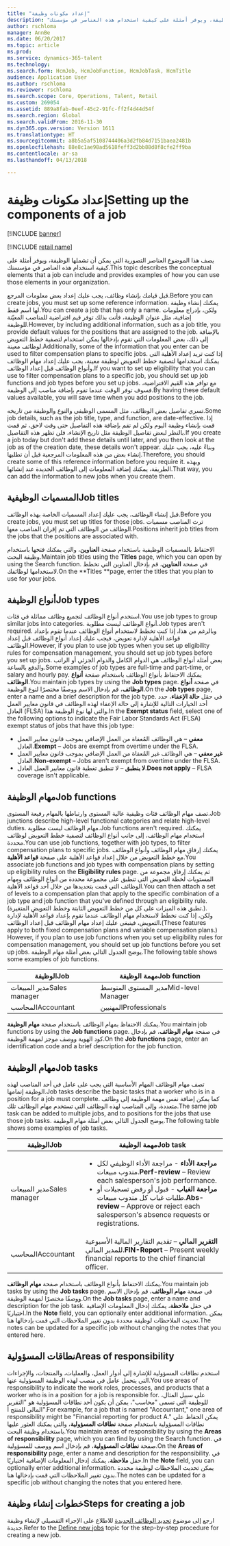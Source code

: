 ```yaml
---
title: "إعداد مكونات وظيفة"
description: "يصف هذا الموضوع العناصر التصورية التي يمكن أن تشملها الوظيفة، ويوفر أمثلة على كيفية استخدام هذه العناصر في مؤسستك."
author: rschloma
manager: AnnBe
ms.date: 06/20/2017
ms.topic: article
ms.prod: 
ms.service: dynamics-365-talent
ms.technology: 
ms.search.form: HcmJob, HcmJobFunction, HcmJobTask, HcmTitle
audience: Application User
ms.author: rschloma
ms.reviewer: rschloma
ms.search.scope: Core, Operations, Talent, Retail
ms.custom: 269054
ms.assetid: 889a8fab-0eef-45c2-91fc-ff2f4d44d54f
ms.search.region: Global
ms.search.validFrom: 2016-11-30
ms.dyn365.ops.version: Version 1611
ms.translationtype: HT
ms.sourcegitcommit: a8b5a5af5108744406a3d2fb84d7151baea2481b
ms.openlocfilehash: 88e8c1ae98ad5618feff3d2bb88d8f8cfe2ff9ba
ms.contentlocale: ar-sa
ms.lasthandoff: 04/13/2018

---
```


# <a name="setting-up-the-components-of-a-job"></a><span data-ttu-id="21a15-103">إعداد مكونات وظيفة</span><span class="sxs-lookup"><span data-stu-id="21a15-103">Setting up the components of a job</span></span>

[!INCLUDE [banner](includes/banner.md)]

[!INCLUDE [retail name](includes/retail-name.md)]

<span data-ttu-id="21a15-104">يصف هذا الموضوع العناصر التصورية التي يمكن أن تشملها الوظيفة، ويوفر أمثلة على كيفية استخدام هذه العناصر في مؤسستك.</span><span class="sxs-lookup"><span data-stu-id="21a15-104">This topic describes the conceptual elements that a job can include and provides examples of how you can use those elements in your organization.</span></span> 

<span data-ttu-id="21a15-105">قبل قيامك بإنشاء وظائف، يجب عليك إعداد بعض معلومات المرجع.</span><span class="sxs-lookup"><span data-stu-id="21a15-105">Before you can create jobs, you must set up some reference information.</span></span> <span data-ttu-id="21a15-106">يمكنك إنشاء وظيفة لها اسم فقط.</span><span class="sxs-lookup"><span data-stu-id="21a15-106">You can create a job that has only a name.</span></span> <span data-ttu-id="21a15-107">ولكن، بإدراج معلومات إضافية، مثل عنوان الوظيفة، فأنت بذلك توفر قيم افتراضية للمناصب المعيّنة للوظيفة.</span><span class="sxs-lookup"><span data-stu-id="21a15-107">However, by including additional information, such as a job title, you provide default values for the positions that are assigned to the job.</span></span> <span data-ttu-id="21a15-108">بالإضافة إلى ذلك، بعض المعلومات التي تقوم بإدخالها يمكن استخدام لتصفية خطط التعويض لوظائف معينة.</span><span class="sxs-lookup"><span data-stu-id="21a15-108">Additionally, some of the information that you enter can be used to filter compensation plans to specific jobs.</span></span> <span data-ttu-id="21a15-109">إذا كنت تريد إعداد الأهلية التي يمكنك استخدامها لتصفية خطط التعويض لوظيفة معينة، يجب عليك إعداد مهام الوظائف وأنواع الوظائف قبل إعداد الوظائف.</span><span class="sxs-lookup"><span data-stu-id="21a15-109">If you want to set up eligibility that you can use to filter compensation plans to a specific job, you should set up job functions and job types before you set up jobs.</span></span> <span data-ttu-id="21a15-110">مع توافر هذه القيم الافتراضية، فسوف توفر الوقت عندما تقوم بإضافة مناصب إلى الوظيفة.</span><span class="sxs-lookup"><span data-stu-id="21a15-110">By having these default values available, you will save time when you add positions to the job.</span></span> 

<span data-ttu-id="21a15-111">تسري تفاصيل بعض الوظائف، مثل المسمى الوظيفي والنوع والوظيفة من تاريخه.</span><span class="sxs-lookup"><span data-stu-id="21a15-111">Some job details, such as the job title, type, and function, are date-effective.</span></span> <span data-ttu-id="21a15-112">إذا قمت بإنشاء وظيفة اليوم ولكن لم تقم بإضافة هذه التفاصيل حتى وقت لاحق، ثم قمت بالنظر لبعض تفاصيل الوظيفة مثل تاريخ الإنشاء، فلن تظهر هذه التفاصيل.</span><span class="sxs-lookup"><span data-stu-id="21a15-112">If you create a job today but don't add these details until later, and you then look at the job as of the creation date, these details won't appear.</span></span> <span data-ttu-id="21a15-113">وبناءً عليه، يجب عليك إنشاء بعض من هذه المعلومات المرجعية قبل أن تطلبها.</span><span class="sxs-lookup"><span data-stu-id="21a15-113">Therefore, you should create some of this reference information before you require it.</span></span> <span data-ttu-id="21a15-114">وبهذه الطريقة، يمكنك إضافة المعلومات إلى الوظائف الجديدة عند إنشائها.</span><span class="sxs-lookup"><span data-stu-id="21a15-114">That way, you can add the information to new jobs when you create them.</span></span>

## <a name="job-titles"></a><span data-ttu-id="21a15-115">المسميات الوظيفية</span><span class="sxs-lookup"><span data-stu-id="21a15-115">Job titles</span></span>
<span data-ttu-id="21a15-116">قبل إنشاء الوظائف، يجب عليك إعداد المسميات الخاصة بهذه الوظائف.</span><span class="sxs-lookup"><span data-stu-id="21a15-116">Before you create jobs, you must set up titles for those jobs.</span></span> <span data-ttu-id="21a15-117">ترث المناصب مسميات الوظائف من الوظائف التي تم إقران المناصب معها.</span><span class="sxs-lookup"><span data-stu-id="21a15-117">Positions inherit job titles from the jobs that the positions are associated with.</span></span> 

<span data-ttu-id="21a15-118">الاحتفاظ بالمسميات الوظيفية باستخدام صفحة **العناوين**، والتي يمكنك فتحها باستخدام وظيفة البحث.</span><span class="sxs-lookup"><span data-stu-id="21a15-118">Maintain job titles using the **Titles** page, which you can open by using the Search function.</span></span> <span data-ttu-id="21a15-119">في صفحة **العناوين**، قم بإدخال العناوين التي تخطط لاستخدامها لوظائفك.</span><span class="sxs-lookup"><span data-stu-id="21a15-119">On the **Titles **page, enter the titles that you plan to use for your jobs.</span></span>

## <a name="job-types"></a><span data-ttu-id="21a15-120">أنواع الوظيفة</span><span class="sxs-lookup"><span data-stu-id="21a15-120">Job types</span></span>
<span data-ttu-id="21a15-121">استخدم أنواع الوظائف لتجميع وظائف مماثلة في فئات.</span><span class="sxs-lookup"><span data-stu-id="21a15-121">You use job types to group similar jobs into categories.</span></span> <span data-ttu-id="21a15-122">أنواع الوظائف ليست مطلوبة.</span><span class="sxs-lookup"><span data-stu-id="21a15-122">Job types aren't required.</span></span> <span data-ttu-id="21a15-123">وبالرغم من هذا، إذا كنت تخطط لاستخدام أنواع الوظائف عندما تقوم بإعداد قواعد الأهلية لإدارة تعويض، فيجب عليك إعداد أنواع الوظائف قبل إعداد الوظائف.</span><span class="sxs-lookup"><span data-stu-id="21a15-123">However, if you plan to use job types when you set up eligibility rules for compensation management, you should set up job types before you set up jobs.</span></span> <span data-ttu-id="21a15-124">بعض أمثلة أنواع الوظائف هي الدوام الكامل والدوام الجزئي أو الراتب والدفع بالساعة.</span><span class="sxs-lookup"><span data-stu-id="21a15-124">Some examples of job types are full-time and part-time, or salary and hourly pay.</span></span> <span data-ttu-id="21a15-125">يمكنك الاحتفاظ بأنواع الوظائف باستخدام صفحة **أنواع الوظائف**.</span><span class="sxs-lookup"><span data-stu-id="21a15-125">You maintain job types by using the **Job types** page.</span></span> <span data-ttu-id="21a15-126">في صفحة **أنواع الوظائف**، قم بإدخال الاسم ووصفًا مختصرًا لنوع الوظيفة.</span><span class="sxs-lookup"><span data-stu-id="21a15-126">On the **Job types** page, enter a name and a brief description for the job type.</span></span> <span data-ttu-id="21a15-127">في حقل **حالة الإعفاء**، حدد أحد الخيارات التالية للإشارة إلى حالة الإعفاء لهذه الوظائف في قانون معايير العمل العادل (FLSA) والتي لها نوع الوظيفة هذا.</span><span class="sxs-lookup"><span data-stu-id="21a15-127">In the **Exempt status** field, select one of the following options to indicate the Fair Labor Standards Act (FLSA) exempt status of jobs that have this job type:</span></span>

-   <span data-ttu-id="21a15-128">**معفي** – هي الوظائف المُعفاة من العمل الإضافي بموجب قانون معايير العمل العادل.</span><span class="sxs-lookup"><span data-stu-id="21a15-128">**Exempt** – Jobs are exempt from overtime under the FLSA.</span></span>
-   <span data-ttu-id="21a15-129">**غير معفي** – هي الوظائف غير المُعفاة من العمل الإضافي بموجب قانون معايير العمل العادل.</span><span class="sxs-lookup"><span data-stu-id="21a15-129">**Non-exempt** – Jobs aren't exempt from overtime under the FLSA.</span></span>
-   <span data-ttu-id="21a15-130">**لا ينطبق** – لا تنطبق تغطية قانون معايير العمل العادل.</span><span class="sxs-lookup"><span data-stu-id="21a15-130">**Does not apply** – FLSA coverage isn't applicable.</span></span>

## <a name="job-functions"></a><span data-ttu-id="21a15-131">مهام الوظيفة</span><span class="sxs-lookup"><span data-stu-id="21a15-131">Job functions</span></span>
<span data-ttu-id="21a15-132">تصف مهام الوظائف فئات وظيفية عالية المستوى وارتباطها بالمهام رفيعة المستوى.</span><span class="sxs-lookup"><span data-stu-id="21a15-132">Job junctions describe high-level functional categories and relate high-level duties.</span></span> <span data-ttu-id="21a15-133">مهام الوظائف ليست مطلوبة.</span><span class="sxs-lookup"><span data-stu-id="21a15-133">Job functions aren't required.</span></span> <span data-ttu-id="21a15-134">يمكنك استخدام مهام الوظائف، إلى جانب أنواع الوظائف لتصفية خطط التعويض لوظائف محددة.</span><span class="sxs-lookup"><span data-stu-id="21a15-134">You can use job functions, together with job types, to filter compensation plans to specific jobs.</span></span> <span data-ttu-id="21a15-135">يمكنك إرفاق مهام الوظائف وأنواع الوظائف مع خطط التعويض من خلال إعداد قواعد الأهلية على صفحة **قواعد الأهلية**.</span><span class="sxs-lookup"><span data-stu-id="21a15-135">You associate job functions and job types with compensation plans by setting up eligibility rules on the **Eligibility rules** page.</span></span> <span data-ttu-id="21a15-136">ثم يمكنك إرفاق مجموعة من المستويات لخطة التعويض التي تنطبق على مجموعة محددة من أنواع الوظائف ومهام الوظائف التي قمت بتحديدها من خلال أحد قواعد الأهلية.</span><span class="sxs-lookup"><span data-stu-id="21a15-136">You can then attach a set of levels to a compensation plan that apply to the specific combination of a job type and job function that you've defined through an eligibility rule.</span></span> <span data-ttu-id="21a15-137">(تطبق هذه الميزات على كل من خطط التعويض الثابتة وخطط التعويض المتغيرة.). ولكن، إذا كنت تخطط لاستخدام مهام الوظائف عندما تقوم بإعداد قواعد الأهلية لإدارة التعويض، فينبغي عليك إعداد مهام الوظائف قبل إعداد الوظائف.</span><span class="sxs-lookup"><span data-stu-id="21a15-137">(These features apply to both fixed compensation plans and variable compensation plans.) However, if you plan to use job functions when you set up eligibility rules for compensation management, you should set up job functions before you set up jobs.</span></span> <span data-ttu-id="21a15-138">يوضح الجدول التالي بعض أمثلة مهام الوظيفة.</span><span class="sxs-lookup"><span data-stu-id="21a15-138">The following table shows some examples of job functions.</span></span>

| <span data-ttu-id="21a15-139">الوظيفة</span><span class="sxs-lookup"><span data-stu-id="21a15-139">Job</span></span>           | <span data-ttu-id="21a15-140">مهمة الوظيفة</span><span class="sxs-lookup"><span data-stu-id="21a15-140">Job function</span></span>         |
|---------------|----------------------|
| <span data-ttu-id="21a15-141">مدير المبيعات</span><span class="sxs-lookup"><span data-stu-id="21a15-141">Sales manager</span></span> | <span data-ttu-id="21a15-142">مدير المستوى المتوسط</span><span class="sxs-lookup"><span data-stu-id="21a15-142">Mid-level Manager</span></span>    |
| <span data-ttu-id="21a15-143">المحاسب</span><span class="sxs-lookup"><span data-stu-id="21a15-143">Accountant</span></span>    | <span data-ttu-id="21a15-144">المهنيين</span><span class="sxs-lookup"><span data-stu-id="21a15-144">Professionals</span></span>        |

<span data-ttu-id="21a15-145">يمكنك الاحتفاظ بمهام الوظائف باستخدام صفحة **مهام الوظيفة**.</span><span class="sxs-lookup"><span data-stu-id="21a15-145">You maintain job functions by using the **Job functions** page.</span></span> <span data-ttu-id="21a15-146">في صفحة **مهام الوظائف**، قم بإدخال كود الهوية ووصف موجز لمهمة الوظيفة.</span><span class="sxs-lookup"><span data-stu-id="21a15-146">On the **Job functions** page, enter an identification code and a brief description for the job function.</span></span>

## <a name="job-tasks"></a><span data-ttu-id="21a15-147">مهام الوظيفة</span><span class="sxs-lookup"><span data-stu-id="21a15-147">Job tasks</span></span>
<span data-ttu-id="21a15-148">تصف مهام الوظائف المهام الأساسية التي يجب على عامل في أحد المناصب لهذه الوظيفة إتمامها.</span><span class="sxs-lookup"><span data-stu-id="21a15-148">Job tasks describe the basic tasks that a worker who is in a position for a job must complete.</span></span> <span data-ttu-id="21a15-149">كما يمكن إضافة نفس مهمة الوظيفة إلى وظائف متعددة، وإلى المناصب لهذه الوظائف التي تستخدم مهام الوظائف تلك.</span><span class="sxs-lookup"><span data-stu-id="21a15-149">The same job task can be added to multiple jobs, and to positions for the jobs that use those job tasks.</span></span> <span data-ttu-id="21a15-150">يوضح الجدول التالي بعض أمثلة مهام الوظيفة.</span><span class="sxs-lookup"><span data-stu-id="21a15-150">The following table shows some examples of job tasks.</span></span>

<table>
<thead>
<tr class="header">
<th><span data-ttu-id="21a15-151">الوظيفة</span><span class="sxs-lookup"><span data-stu-id="21a15-151">Job</span></span></th>
<th><span data-ttu-id="21a15-152">مهمة الوظيفة</span><span class="sxs-lookup"><span data-stu-id="21a15-152">Job task</span></span></th>
</tr>
</thead>
<tbody>
<tr class="odd">
<td><span data-ttu-id="21a15-153">مدير المبيعات</span><span class="sxs-lookup"><span data-stu-id="21a15-153">Sales manager</span></span></td>
<td><ul>
<li><span data-ttu-id="21a15-154"><strong>مراجعة الأداء</strong> - مراجعة الأداء الوظيفي لكل مندوب مبيعات.</span><span class="sxs-lookup"><span data-stu-id="21a15-154"><strong>Perf-review</strong> – Review each salesperson&#39;s job performance.</span></span></li>
<li><span data-ttu-id="21a15-155"><strong>مراجعة الغياب</strong> - قبول أو رفض تسجيلات أو طلبات غياب كل مندوب مبيعات.</span><span class="sxs-lookup"><span data-stu-id="21a15-155"><strong>Abs-review</strong> – Approve or reject each salesperson&#39;s absence requests or registrations.</span></span></li>
</ul></td>
</tr>
<tr class="even">
<td><span data-ttu-id="21a15-156">المحاسب</span><span class="sxs-lookup"><span data-stu-id="21a15-156">Accountant</span></span></td>
<td><span data-ttu-id="21a15-157"><strong>التقرير المالي</strong> – تقديم التقارير المالية الأسبوعية للمدير المالي.</span><span class="sxs-lookup"><span data-stu-id="21a15-157"><strong>FIN-Report</strong> – Present weekly financial reports to the chief financial officer.</span></span></td>
</tr>
</tbody>
</table>

<span data-ttu-id="21a15-158">يمكنك الاحتفاظ بأنواع الوظائف باستخدام صفحة **مهام الوظائف**.</span><span class="sxs-lookup"><span data-stu-id="21a15-158">You maintain job tasks by using the **Job tasks** page.</span></span> <span data-ttu-id="21a15-159">في صفحة **مهام الوظائف**، قم بإدخال الاسم ووصفًا مختصرًا لمهمة الوظيفة.</span><span class="sxs-lookup"><span data-stu-id="21a15-159">On the **Job tasks** page, enter a name and description for the job task.</span></span> <span data-ttu-id="21a15-160">في حقل **ملاحظة**، يمكنك إدخال المعلومات الإضافية اختياريًا.</span><span class="sxs-lookup"><span data-stu-id="21a15-160">In the **Note** field, you can optionally enter additional information.</span></span> <span data-ttu-id="21a15-161">يمكن تحديث الملاحظات لوظيفة محددة بدون تغيير الملاحظات التي قمت بإدخالها هنا.</span><span class="sxs-lookup"><span data-stu-id="21a15-161">The notes can be updated for a specific job without changing the notes that you entered here.</span></span>

## <a name="areas-of-responsibility"></a><span data-ttu-id="21a15-162">نطاقات المسؤولية</span><span class="sxs-lookup"><span data-stu-id="21a15-162">Areas of responsibility</span></span>
<span data-ttu-id="21a15-163">استخدم نطاقات المسؤولية للإشارة إلى أدوار العمل، والعمليات، والمنتجات، والإجراءات التي يتحمل عامل في منصب لهذه الوظيفة المسؤولية عنها.</span><span class="sxs-lookup"><span data-stu-id="21a15-163">You use areas of responsibility to indicate the work roles, processes, and products that a worker who is in a position for a job is responsible for.</span></span> <span data-ttu-id="21a15-164">على سبيل المثال، للوظيفة التي تسمى "محاسب"، يمكن أن يكون أحد نطاقات المسؤولية هو "التقرير المالي للمنتج أ".</span><span class="sxs-lookup"><span data-stu-id="21a15-164">For example, for a job that is named "Accountant," one area of responsibility might be "Financial reporting for product A."</span></span> <span data-ttu-id="21a15-165">يمكن الحفاظ على نطاقات المسؤولية باستخدام صفحة **نطاقات المسؤولية**، والتي يمكنك العثور عليها باستخدام وظيفة البحث.</span><span class="sxs-lookup"><span data-stu-id="21a15-165">You maintain areas of responsibility by using the **Areas of responsibility** page, which you can find by using the Search function.</span></span> <span data-ttu-id="21a15-166">في صفحة **نطاقات المسؤولية**، قم بإدخال اسم ووصف للمسؤولية.</span><span class="sxs-lookup"><span data-stu-id="21a15-166">On the **Areas of responsibility** page, enter a name and description for the responsibility.</span></span> <span data-ttu-id="21a15-167">في حقل **ملاحظة**، يمكنك إدخال المعلومات الإضافية اختياريًا.</span><span class="sxs-lookup"><span data-stu-id="21a15-167">In the **Note** field, you can optionally enter additional information.</span></span> <span data-ttu-id="21a15-168">يمكن تحديث الملاحظات لوظيفة محددة بدون تغيير الملاحظات التي قمت بإدخالها هنا.</span><span class="sxs-lookup"><span data-stu-id="21a15-168">The notes can be updated for a specific job without changing the notes that you entered here.</span></span>

## <a name="steps-for-creating-a-job"></a><span data-ttu-id="21a15-169">خطوات إنشاء وظيفة</span><span class="sxs-lookup"><span data-stu-id="21a15-169">Steps for creating a job</span></span>
<span data-ttu-id="21a15-170">ارجع إلى موضوع [تحديد الوظائف الجديدة](../fin-and-ops/hr/tasks/define-new-jobs.md) للاطلاع على الإجراء التفصيلي لإنشاء وظيفة جديدة.</span><span class="sxs-lookup"><span data-stu-id="21a15-170">Refer to the [Define new jobs](../fin-and-ops/hr/tasks/define-new-jobs.md) topic for the step-by-step procedure for creating a new job.</span></span> 

